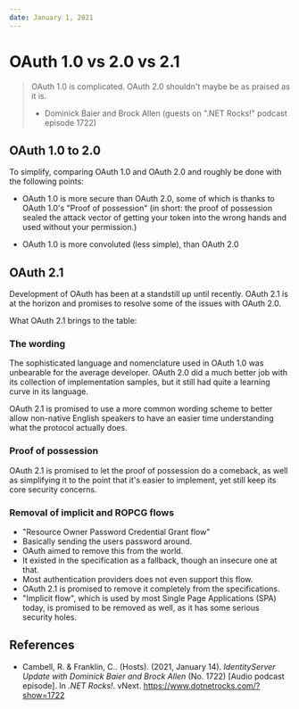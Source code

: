 ```yaml
---
date: January 1, 2021
---
```


# OAuth 1.0 vs 2.0 vs 2.1

> OAuth 1.0 is complicated. OAuth 2.0 shouldn't maybe be as praised as it is.
>
> - Dominick Baier and Brock Allen (guests on ".NET Rocks!" podcast episode 1722)

## OAuth 1.0 to 2.0

To simplify, comparing OAuth 1.0 and OAuth 2.0 and roughly be done with the
following points:

- OAuth 1.0 is more secure than OAuth 2.0, some of which is thanks to
  OAuth 1.0's "Proof of possession" (in short: the proof of possession sealed
  the attack vector of getting your token into the wrong hands and used
  without your permission.)

- OAuth 1.0 is more convoluted (less simple), than OAuth 2.0

## OAuth 2.1

Development of OAuth has been at a standstill up until recently.
OAuth 2.1 is at the horizon and promises to resolve some of the issues with OAuth 2.0.

What OAuth 2.1 brings to the table:

### The wording

The sophisticated language and nomenclature used in OAuth 1.0 was unbearable for
the average developer. OAuth 2.0 did a much better job with its collection of
implementation samples, but it still had quite a learning curve in its language.

OAuth 2.1 is promised to use a more common wording scheme to better allow
non-native English speakers to have an easier time understanding what the
protocol actually does.

### Proof of possession

OAuth 2.1 is promised to let the proof of possession do a comeback, as well as
simplifying it to the point that it's easier to implement, yet still keep its
core security concerns.

### Removal of implicit and ROPCG flows

- "Resource Owner Password Credential Grant flow"
- Basically sending the users password around.
- OAuth aimed to remove this from the world.
- It existed in the specification as a fallback, though an insecure one at that.
- Most authentication providers does not even support this flow.
- OAuth 2.1 is promised to remove it completely from the specifications.
- "Implicit flow", which is used by most Single Page Applications (SPA) today, is promised to be removed as well, as it has some serious security holes.

## References

- Cambell, R. & Franklin, C.. (Hosts). (2021, January 14). *IdentityServer Update
  with Dominick Baier and Brock Allen* (No. 1722) [Audio podcast episode].
  In *.NET Rocks!*. vNext. <https://www.dotnetrocks.com/?show=1722>
